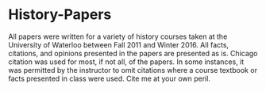 # History-Papers

All papers were written for a variety of history courses taken at the University of Waterloo between Fall 2011 and Winter 2016.
All facts, citations, and opinions presented in the papers are presented as is.
Chicago citation was used for most, if not all, of the papers. In some instances, it was permitted by the instructor to omit citations where a course textbook or facts presented in class were used.
Cite me at your own peril.
